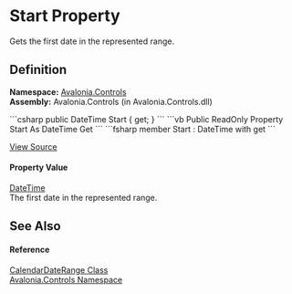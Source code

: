 # Start Property


Gets the first date in the represented range.



## Definition
**Namespace:** <a href="N_Avalonia_Controls">Avalonia.Controls</a>  
**Assembly:** Avalonia.Controls (in Avalonia.Controls.dll)

<Tabs groupId="api-code-preview">
<TabItem value="csharp" label="C#">
```csharp
public DateTime Start { get; }
```
</TabItem>
<TabItem value="vb" label="VB">
```vb
Public ReadOnly Property Start As DateTime
	Get
```
</TabItem>
<TabItem value="fsharp" label="F#">
```fsharp
member Start : DateTime with get
```
</TabItem>
</Tabs>



<a href="https://github.com/AvaloniaUI/Avalonia/tree/master/src/Avalonia.Controls/Calendar/CalendarDateRange.cs#L16" title="View the source code">View Source</a>



#### Property Value
<a href="https://learn.microsoft.com/dotnet/api/system.datetime" target="_blank" rel="noopener noreferrer">DateTime</a>  
The first date in the represented range.

## See Also


#### Reference
<a href="T_Avalonia_Controls_CalendarDateRange">CalendarDateRange Class</a>  
<a href="N_Avalonia_Controls">Avalonia.Controls Namespace</a>  

